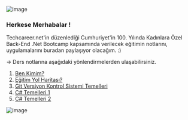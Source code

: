 ![image](https://github.com/KardelRuveyda/dotnet-yuzuncuyil-egitim-notlari/assets/33912144/314d543d-028c-4377-b765-2801c4e64923)

### Herkese Merhabalar !

Techcareer.net'in düzenlediği Cumhuriyet'in 100. Yılında Kadınlara Özel Back-End .Net Bootcamp kapsamında verilecek eğitimin notlarını, uygulamalarını buradan paylaşıyor olacağım. :)


-> Ders notlarına aşağıdaki yönlendirmelerden ulaşabilirsiniz.

1. [Ben Kimim?](https://github.com/KardelRuveyda/dotnet-yuzuncuyil-egitim-notlari/blob/master/ben-kimim.md)
2. [Eğitim Yol Haritası?](https://github.com/KardelRuveyda/dotnet-yuzuncuyil-egitim-notlari/blob/master/roadmap.md)
3. [Git Versiyon Kontrol Sistemi Temelleri](https://github.com/KardelRuveyda/dotnet-yuzuncuyil-egitim-notlari/blob/master/git-101.md)
4. [C# Temelleri 1](https://github.com/KardelRuveyda/dotnet-yuzuncuyil-egitim-notlari/blob/master/csharp-101.md)
5. [C# Temelleri 2](https://github.com/KardelRuveyda/dotnet-yuzuncuyil-egitim-notlari/blob/master/csharp-102.md)


![image](https://github.com/KardelRuveyda/dotnet-yuzuncuyil-egitim-notlari/assets/33912144/13f9a7d9-179d-4dc4-a9c6-d39e66a145f9)
